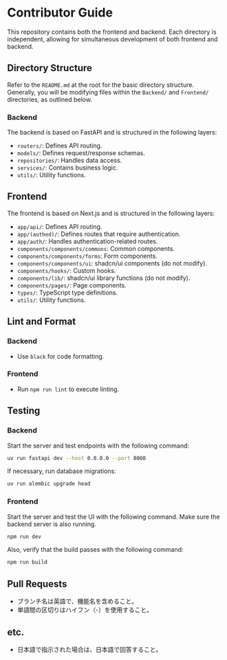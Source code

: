 # Contributor Guide

This repository contains both the frontend and backend. Each directory is independent, allowing for simultaneous development of both frontend and backend.

## Directory Structure

Refer to the `README.md` at the root for the basic directory structure. Generally, you will be modifying files within the `Backend/` and `Frontend/` directories, as outlined below.

### Backend

The backend is based on FastAPI and is structured in the following layers:

- `routers/`: Defines API routing.
- `models/`: Defines request/response schemas.
- `repositories/`: Handles data access.
- `services/`: Contains business logic.
- `utils/`: Utility functions.

## Frontend

The frontend is based on Next.js and is structured in the following layers:

- `app/api/`: Defines API routing.
- `app/(authed)/`: Defines routes that require authentication.
- `app/auth/`: Handles authentication-related routes.
- `components/components/commons`: Common components.
- `components/components/forms`: Form components.
- `components/components/ui`: shadcn/ui components (do not modify).
- `components/hooks/`: Custom hooks.
- `components/lib/`: shadcn/ui library functions (do not modify).
- `components/pages/`: Page components.
- `types/`: TypeScript type definitions.
- `utils/`: Utility functions.

## Lint and Format

### Backend

- Use `black` for code formatting.

### Frontend

- Run `npm run lint` to execute linting.

## Testing

### Backend

Start the server and test endpoints with the following command:

```bash
uv run fastapi dev --host 0.0.0.0 --port 8000
```

If necessary, run database migrations:

```bash
uv run alembic upgrade head
```

### Frontend

Start the server and test the UI with the following command. Make sure the backend server is also running.

```bash
npm run dev
```

Also, verify that the build passes with the following command:

```bash
npm run build
```

## Pull Requests
- ブランチ名は英語で、機能名を含めること。
- 単語間の区切りはハイフン（-）を使用すること。

## etc.
- 日本語で指示された場合は、日本語で回答すること。
